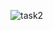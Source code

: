 
![task2](https://github.com/AleezaAhmed/codsoft_Taskno1/assets/85339535/5a83310b-398b-4d89-9a9d-632b5f96b43a)
